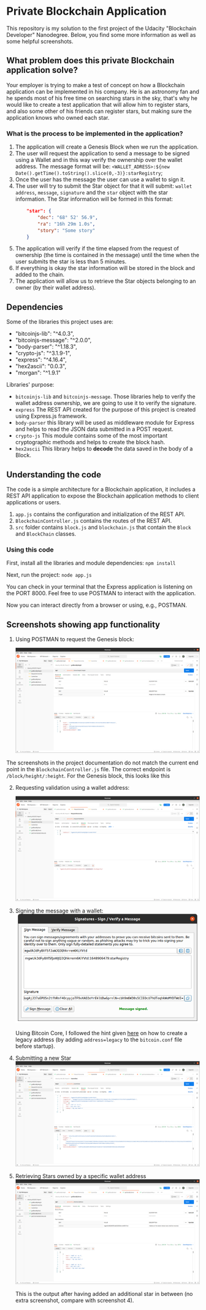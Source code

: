 # Private Blockchain Application

This repository is my solution to the first project of the Udacity "Blockchain Developer" Nanodegree. Below, you find some more information as well as some helpful screenshots.

## What problem does this private Blockchain application solve?

Your employer is trying to make a test of concept on how a Blockchain application can be implemented in his company.
He is an astronomy fan and he spends most of his free time on searching stars in the sky, that's why he would like
to create a test application that will allow him to register stars, and also some other of his friends can register stars, but making sure the application knows who owned each star.

### What is the process to be implemented in the application?

1. The application will create a Genesis Block when we run the application.
2. The user will request the application to send a message to be signed using a Wallet and in this way verify the ownership over the wallet address. The message format will be: `<WALLET_ADRESS>:${new Date().getTime().toString().slice(0,-3)}:starRegistry`;
3. Once the user has the message the user can use a wallet to sign it.
4. The user will try to submit the Star object for that it will submit: `wallet address`, `message`, `signature` and the `star` object with the star information.
    The Star information will be formed in this format:
    ```json
        "star": {
            "dec": "68° 52' 56.9",
            "ra": "16h 29m 1.0s",
            "story": "Some story"
		}
    ```
5. The application will verify if the time elapsed from the request of ownership (the time is contained in the message) until the time when the user submits the star is less than 5 minutes.
6. If everything is okay the star information will be stored in the block and added to the chain.
7. The application will allow us to retrieve the Star objects belonging to an owner (by their wallet address). 


## Dependencies

Some of the libraries this project uses are:
- "bitcoinjs-lib": "^4.0.3",
- "bitcoinjs-message": "^2.0.0",
- "body-parser": "^1.18.3",
- "crypto-js": "^3.1.9-1",
- "express": "^4.16.4",
- "hex2ascii": "0.0.3",
- "morgan": "^1.9.1"

Libraries' purpose:

- `bitcoinjs-lib` and `bitcoinjs-message`. Those libraries help to verify the wallet address ownership, we are going to use it to verify the signature.
- `express` The REST API created for the purpose of this project is created using Express.js framework.
- `body-parser` this library will be used as middleware module for Express and helps to read the JSON data submitted in a POST request.
- `crypto-js` This module contains some of the most important cryptographic methods and helps to create the block hash.
- `hex2ascii` This library helps to **decode** the data saved in the body of a Block.

## Understanding the code

The code is a simple architecture for a Blockchain application, it includes a REST API application to expose the Blockchain application methods to client applications or users.

1. `app.js` contains the configuration and initialization of the REST API.
2. `BlockchainController.js` contains the routes of the REST API. 
3. `src` folder contains `block.js` and `blockchain.js` that contain the `Block` and `BlockChain` classes.

### Using this code

First, install all the libraries and module dependencies: `npm install`

Next, run the project: `node app.js`

You can check in your terminal that the Express application is listening on the PORT 8000. Feel free to use POSTMAN to interact with the application.

Now you can interact directly from a browser or using, e.g., POSTMAN.


## Screenshots showing app functionality

1. Using POSTMAN to request the Genesis block:

    ![Request: http://localhost:8000/block/height/0 ](pic/getGenesisBlock.png)

The screenshots in the project documentation do not match the current end point in the `BlockchainController.js` file. The correct endpoint is `/block/height/:height`. For the Genesis block, this looks like this

2. Requesting validation using a wallet address: 

    ![Request: http://localhost:8000/requestValidation ](pic/requestValidation.png)


3. Signing the message with a wallet:
    ![Use the Wallet to sign a message](pic/signMessage.png)

    Using Bitcoin Core, I followed the hint given [here]() on how to create a legacy address (by adding `address=legacy` to the `bitcoin.conf` file before startup).

4. Submitting a new Star
     ![Request: http://localhost:8000/submitstar](pic/submitNewStar.png)


5. Retrieving Stars owned by a specific wallet address
    ![Request: http://localhost:8000/blocks/<WALLET_ADDRESS>](pic/getStarsByOwner.png)

    This is the output after having added an additional star in between (no extra screenshot, compare with screenshot 4).



